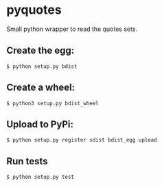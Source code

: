# pyquotes

Small python wrapper to read the quotes sets.

## Create the egg:
```
$ python setup.py bdist
```

## Create a wheel:
```
$ python3 setup.py bdist_wheel
```

## Upload to PyPi:
```
$ python setup.py register sdist bdist_egg upload 
```

## Run tests
```
$ python setup.py test
```
